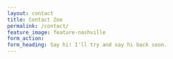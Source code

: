 ```yaml
---
layout: contact
title: Contact Zoe
permalink: /contact/
feature_image: feature-nashville
form_action:
form_heading: Say hi! I'll try and say hi back soon.
---
```

